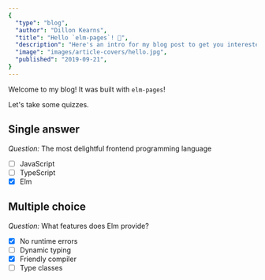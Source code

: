 ```yaml
---
{
  "type": "blog",
  "author": "Dillon Kearns",
  "title": "Hello `elm-pages`! 🚀",
  "description": "Here's an intro for my blog post to get you interested in reading more...",
  "image": "images/article-covers/hello.jpg",
  "published": "2019-09-21",
}
---
```


Welcome to my blog! It was built with `elm-pages`!

Let's take some quizzes.

## Single answer

*Question:* The most delightful frontend programming language

<quiz id="q1">

- [ ] JavaScript
- [ ] TypeScript
- [X] Elm
 
</quiz>

## Multiple choice

*Question:* What features does Elm provide?

<quiz id="q2">

- [X] No runtime errors
- [ ] Dynamic typing
- [X] Friendly compiler
- [ ] Type classes

</quiz>